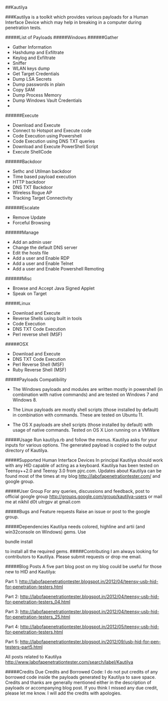 ##Kautilya

###Kautilya is a toolkit which provides various payloads for a Human Interface Device which may help in breaking in a computer during penetration tests. 

#####List of Payloads
#####Windows
######Gather
- Gather Information
- Hashdump and Exfiltrate
- Keylog and Exfiltrate
- Sniffer
- WLAN keys dump
- Get Target Credentials
- Dump LSA Secrets
- Dump passwords in plain
- Copy SAM
- Dump Process Memory
- Dump Windows Vault Credentials
-
######Execute
- Download and Execute
- Connect to Hotspot and Execute code
- Code Execution using Powershell
- Code Execution using DNS TXT queries
- Download and Execute PowerShell Script
- Execute ShellCode

######Backdoor
- Sethc and Utilman backdoor
- Time based payload execution
- HTTP backdoor
- DNS TXT Backdoor
- Wireless Rogue AP
- Tracking Target Connectivity

######Escalate
- Remove Update
- Forceful Browsing

######Manage
- Add an admin user
- Change the default DNS server
- Edit the hosts file
- Add a user and Enable RDP
- Add a user and Enable Telnet
-  Add a user and Enable Powershell Remoting

######Misc
- Browse and Accept Java Signed Applet
- Speak on Target

#####Linux
- Download and Execute
- Reverse Shells using built in tools
- Code Execution
- DNS TXT Code Execution
- Perl reverse shell (MSF)

#####OSX
- Download and Execute
- DNS TXT Code Execution
- Perl Reverse Shell (MSF)
- Ruby Reverse Shell (MSF)


#####Payloads Compatibility
- The Windows payloads and modules are written mostly in powershell (in combination with native commands) and are tested on Windows 7 and Windows 8. 

- The Linux payloads are mostly shell scripts (those installed by default) in combination with commands. These are tested on Ubuntu 11.

- The OS X payloads are shell scripts (those installed by default) with usage of native commands. Tested on OS X Lion running on a VMWare

#####Usage
Run kautilya.rb and follow the menus. Kautilya asks for your inputs for various options. The generated payload is copied to the output directory of Kautilya.

#####Supported Human Interface Devices
In principal Kautilya should work with any HID capable of acting as a keyboard. Kautilya has been tested on Teensy++2.0 and Teensy 3.0 from pjrc.com. Updates about Kautilya can be found most of the times at my blog http://labofapenetrationtester.com/ and google group.

#####User Group
For any queries, discussions and feedback, post to official google group http://groups.google.com/group/kautilya-users or mail me at nikhil d0t uitrgpv at gmail.com 

#####Bugs and Feature requests
Raise an issue or post to the google group.

#####Dependencies
Kautilya needs colored, highline and artii (and win32console on Windows) gems. Use

bundle install

to install all the required gems.
#####Contributing
I am always looking for contributors to Kautilya. Please submit requests or drop me email.

#####Blog Posts
A five part blog post on my blog could be useful for those new to HID and Kautilya:

Part 1: http://labofapenetrationtester.blogspot.in/2012/04/teensy-usb-hid-for-penetration-testers.html

Part 2: http://labofapenetrationtester.blogspot.in/2012/04/teensy-usb-hid-for-penetration-testers_04.html

Part 3: http://labofapenetrationtester.blogspot.in/2012/04/teensy-usb-hid-for-penetration-testers_25.html

Part 4: http://labofapenetrationtester.blogspot.in/2012/05/teensy-usb-hid-for-penetration-testers.html

Part 5: http://labofapenetrationtester.blogspot.in/2012/09/usb-hid-for-pen-testers-part5.html

All posts related to Kautilya
http://www.labofapenetrationtester.com/search/label/Kautilya

#####Credits
Due Credits and Borrowed Code: I do not put credits of any borrowed code inside the payloads generated by Kautilya to save space. Credits and thanks are generally mentioned either in the description of payloads or accompanying blog post. If you think I missed any due credit, please let me know. I will add the credits with apologies.


